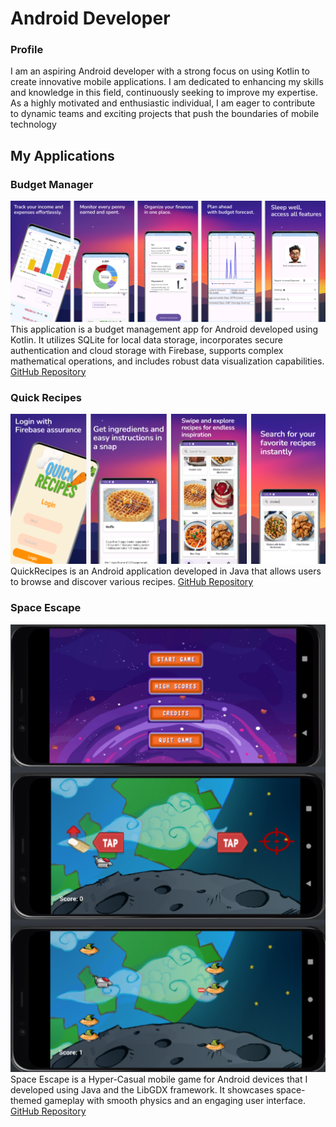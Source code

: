 # Android Developer

### Profile
I am an aspiring Android developer with a strong focus on using Kotlin to
create innovative mobile applications. I am dedicated to enhancing my
skills and knowledge in this field, continuously seeking to improve my
expertise. As a highly motivated and enthusiastic individual, I am eager to
contribute to dynamic teams and exciting projects that push the
boundaries of mobile technology

## My Applications

### Budget Manager
![Budget Manager](/assets/budget_manager.png)
This application is a budget management app for Android developed using Kotlin. It utilizes SQLite for local data storage, incorporates secure authentication and cloud storage with Firebase, supports complex mathematical operations, and includes robust data visualization capabilities.
[GitHub Repository](https://github.com/MertYigit0/BudgetManager)

### Quick Recipes
![Quick Recipes](/assets/quick_recipes.png)
QuickRecipes is an Android application developed in Java that allows users to browse and discover various recipes.
[GitHub Repository](https://github.com/MertYigit0/QuickRecipes)

### Space Escape
![Space Escape](/assets/space_escape.png)
Space Escape is a Hyper-Casual mobile game for Android devices that I developed using Java and the LibGDX framework. It showcases space-themed gameplay with smooth physics and an engaging user interface.
[GitHub Repository](https://github.com/MertYigit0/Space-Escape-Android-Mobile-Game)


